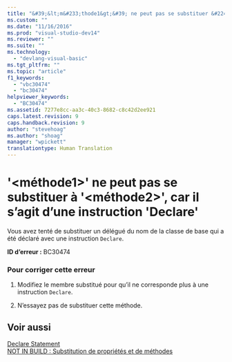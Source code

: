 ```yaml
---
title: "&#39;&lt;m&#233;thode1&gt;&#39; ne peut pas se substituer &#224; &#39;&lt;m&#233;thode2&gt;&#39;, car il s’agit d’une instruction &#39;Declare&#39; | Microsoft Docs"
ms.custom: ""
ms.date: "11/16/2016"
ms.prod: "visual-studio-dev14"
ms.reviewer: ""
ms.suite: ""
ms.technology: 
  - "devlang-visual-basic"
ms.tgt_pltfrm: ""
ms.topic: "article"
f1_keywords: 
  - "vbc30474"
  - "bc30474"
helpviewer_keywords: 
  - "BC30474"
ms.assetid: 7277e8cc-aa3c-40c3-8682-c8c42d2ee921
caps.latest.revision: 9
caps.handback.revision: 9
author: "stevehoag"
ms.author: "shoag"
manager: "wpickett"
translationtype: Human Translation
---
```

# &#39;&lt;m&#233;thode1&gt;&#39; ne peut pas se substituer &#224; &#39;&lt;m&#233;thode2&gt;&#39;, car il s’agit d’une instruction &#39;Declare&#39;
Vous avez tenté de substituer un délégué du nom de la classe de base qui a été déclaré avec une instruction `Declare`.  
  
 **ID d’erreur :** BC30474  
  
### Pour corriger cette erreur  
  
1.  Modifiez le membre substitué pour qu’il ne corresponde plus à une instruction `Declare`.  
  
2.  N’essayez pas de substituer cette méthode.  
  
## Voir aussi  
 [Declare Statement](../../visual-basic/language-reference/statements/declare-statement.md)   
 [NOT IN BUILD : Substitution de propriétés et de méthodes](http://msdn.microsoft.com/fr-fr/2167e8f5-1225-4b13-9ebd-02591ba90213)